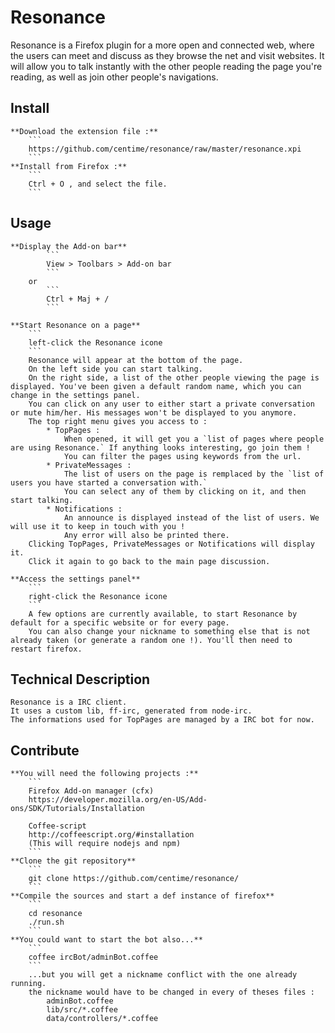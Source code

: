 Resonance
=========


Resonance is a Firefox plugin for a more open and connected web, where the users can meet and discuss as they browse the net and visit websites.
It will allow you to talk instantly with the other people reading the page you're reading, as well as join other people's navigations.


Install
-------
    **Download the extension file :**
        ```
        https://github.com/centime/resonance/raw/master/resonance.xpi
        ```
    **Install from Firefox :**
        ```
        Ctrl + O , and select the file.
        ```

Usage
-----    
    **Display the Add-on bar**
            ```
            View > Toolbars > Add-on bar
            ```
        or
            ```
            Ctrl + Maj + /
            ```

    **Start Resonance on a page**
        ```
        left-click the Resonance icone
        ```
        Resonance will appear at the bottom of the page. 
        On the left side you can start talking.
        On the right side, a list of the other people viewing the page is displayed. You've been given a default random name, which you can change in the settings panel.
        You can click on any user to either start a private conversation or mute him/her. His messages won't be displayed to you anymore.
        The top right menu gives you access to :
            * TopPages :
                When opened, it will get you a `list of pages where people are using Resonance.` If anything looks interesting, go join them !
                You can filter the pages using keywords from the url.
            * PrivateMessages :
                The list of users on the page is remplaced by the `list of users you have started a conversation with.`
                You can select any of them by clicking on it, and then start talking.
            * Notifications :
                An announce is displayed instead of the list of users. We will use it to keep in touch with you !
                Any error will also be printed there.
        Clicking TopPages, PrivateMessages or Notifications will display it.
        Click it again to go back to the main page discussion. 

    **Access the settings panel**
        ```
        right-click the Resonance icone
        ```
        A few options are currently available, to start Resonance by default for a specific website or for every page.
        You can also change your nickname to something else that is not already taken (or generate a random one !). You'll then need to restart firefox.


Technical Description
---------------------    
    Resonance is a IRC client.
    It uses a custom lib, ff-irc, generated from node-irc.
    The informations used for TopPages are managed by a IRC bot for now.
    

Contribute
----------
    **You will need the following projects :**
        ```
        Firefox Add-on manager (cfx)
        https://developer.mozilla.org/en-US/Add-ons/SDK/Tutorials/Installation

        Coffee-script
        http://coffeescript.org/#installation
        (This will require nodejs and npm)
        ```
    **Clone the git repository**
        ```
        git clone https://github.com/centime/resonance/
        ```
    **Compile the sources and start a def instance of firefox**
        ```
        cd resonance
        ./run.sh
        ```
    **You could want to start the bot also...**
        ```
        coffee ircBot/adminBot.coffee
        ```
        ...but you will get a nickname conflict with the one already running.
        the nickname would have to be changed in every of theses files :
            adminBot.coffee
            lib/src/*.coffee
            data/controllers/*.coffee